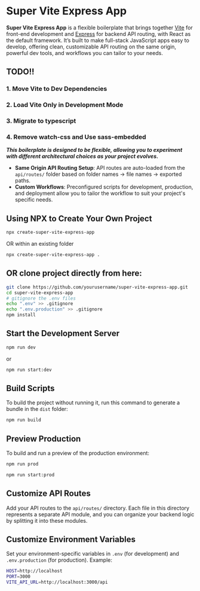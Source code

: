# Super Vite Express App

**Super Vite Express App** is a flexible boilerplate that brings together [Vite](https://vitejs.dev/) for front-end development and [Express](https://expressjs.com/) for backend API routing, with React as the default framework. It’s built to make full-stack JavaScript apps easy to develop, offering clean, customizable API routing on the same origin, powerful dev tools, and workflows you can tailor to your needs.

## TODO!!

### 1. Move Vite to Dev Dependencies 

### 2. Load Vite Only in Development Mode

### 3. Migrate to typescript

### 4. Remove watch-css and Use sass-embedded

***This boilerplate is designed to be flexible, allowing you to experiment with different architectural choices as your project evolves.***

- **Same Origin API Routing Setup**: API routes are auto-loaded from the `api/routes/` folder based on folder names -> file names -> exported paths.
- **Custom Workflows**: Preconfigured scripts for development, production, and deployment allow you to tailor the workflow to suit your project's specific needs.

## Using NPX to Create Your Own Project
```bash
npx create-super-vite-express-app
```
OR within an existing folder
```bash
npx create-super-vite-express-app .
```

## OR clone project directly from here:
```bash
git clone https://github.com/yourusername/super-vite-express-app.git
cd super-vite-express-app
# gitignore the .env files
echo ".env" >> .gitignore
echo ".env.production" >> .gitignore
npm install
```

## Start the Development Server

```bash
npm run dev
```
or 
```bash
npm run start:dev
```

## Build Scripts

To build the project without running it, run this command to generate a bundle in the `dist` folder:

```bash
npm run build
```

## Preview Production
 
To build and run a preview of the production environment:

```bash
npm run prod
```

```bash
npm run start:prod
```

## **Customize API Routes**
Add your API routes to the `api/routes/` directory. Each file in this directory represents a separate API module, and you can organize your backend logic by splitting it into these modules.
    
## **Customize Environment Variables**
    
Set your environment-specific variables in `.env` (for development) and `.env.production` (for production). Example:

```bash
HOST=http://localhost
PORT=3000
VITE_API_URL=http://localhost:3000/api
```
